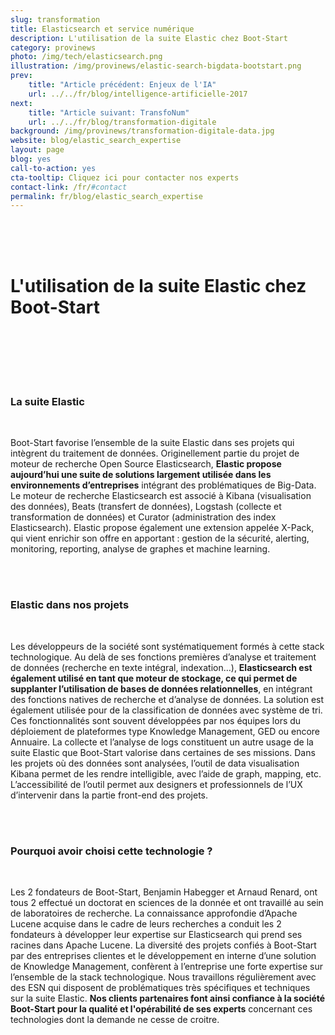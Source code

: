 ```yaml
---
slug: transformation
title: Elasticsearch et service numérique
description: L'utilisation de la suite Elastic chez Boot-Start
category: provinews
photo: /img/tech/elasticsearch.png
illustration: /img/provinews/elastic-search-bigdata-bootstart.png
prev:
    title: "Article précédent: Enjeux de l'IA"
    url: ../../fr/blog/intelligence-artificielle-2017
next:
    title: "Article suivant: TransfoNum"
    url: ../../fr/blog/transformation-digitale
background: /img/provinews/transformation-digitale-data.jpg
website: blog/elastic_search_expertise
layout: page
blog: yes
call-to-action: yes
cta-tooltip: Cliquez ici pour contacter nos experts
contact-link: /fr/#contact
permalink: fr/blog/elastic_search_expertise
---
```


<br><br><br>
<h1> L'utilisation de la suite Elastic chez Boot-Start</h1>
<br><br>


<br><br>
<h3> La suite Elastic </h3>
<br>


Boot-Start favorise l’ensemble de la suite Elastic dans ses projets qui intègrent du traitement de données.
Originellement partie du projet de moteur de recherche Open Source Elasticsearch, __Elastic propose aujourd’hui une
suite de solutions largement utilisée dans les environnements d’entreprises__ intégrant des problématiques de Big-Data.
Le moteur de recherche Elasticsearch est associé à Kibana (visualisation des données), Beats (transfert de données),
Logstash (collecte et transformation de données) et Curator (administration des index Elasticsearch).
Elastic propose également une extension appelée X-Pack, qui vient enrichir son offre en apportant : gestion de la sécurité,
alerting, monitoring, reporting, analyse de graphes et machine learning.

<br><br>
<h3> Elastic dans nos projets </h3>
<br>

Les développeurs de la société sont systématiquement formés à cette stack technologique. Au delà de ses fonctions premières
d’analyse et traitement de données (recherche en texte intégral, indexation…), __Elasticsearch est également utilisé en tant
que moteur de stockage, ce qui permet de supplanter l’utilisation de bases de données relationnelles__, en intégrant des
fonctions natives de recherche et d’analyse de données. La solution est également utilisée pour de la classification de
données avec système de tri. Ces fonctionnalités sont souvent développées par nos équipes lors du déploiement de plateformes
 type Knowledge Management, GED ou encore Annuaire.
La collecte et l’analyse de logs constituent un autre usage de la suite Elastic que Boot-Start valorise dans certaines de
ses missions.
Dans les projets où des données sont analysées, l’outil de data visualisation Kibana permet de les rendre intelligible, avec
l’aide de graph, mapping, etc. L’accessibilité de l’outil permet aux designers et professionnels de l’UX d’intervenir dans
la partie front-end des projets.

<br><br>
<h3> Pourquoi avoir choisi cette technologie ? </h3>
<br>

Les 2 fondateurs de Boot-Start, Benjamin Habegger et Arnaud Renard, ont tous 2 effectué un doctorat en sciences de la
donnée et ont travaillé au sein de laboratoires de recherche. La connaissance approfondie d’Apache Lucene acquise dans le
cadre de leurs recherches a conduit les 2 fondateurs à développer leur expertise sur Elasticsearch qui prend ses racines
dans Apache Lucene. La diversité des projets confiés à Boot-Start par des entreprises clientes et le développement en
interne d’une solution de Knowledge Management, confèrent à l’entreprise une forte expertise sur l’ensemble de la stack
technologique. Nous travaillons régulièrement avec des ESN qui disposent de problématiques très spécifiques et techniques
sur la suite Elastic. __Nos clients partenaires font ainsi confiance à la société Boot-Start pour la qualité et l'opérabilité
de ses experts__ concernant ces technologies dont la demande ne cesse de croitre.

<br><br>
<br><br>
